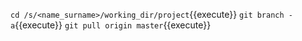`cd /s/<name_surname>/working_dir/project`{{execute}}
`git branch -a`{{execute}}
`git pull origin master`{{execute}}
